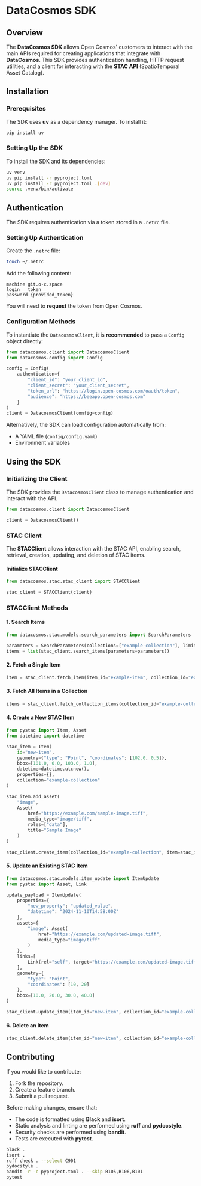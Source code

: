 # DataCosmos SDK

## Overview
The **DataCosmos SDK** allows Open Cosmos' customers to interact with the main APIs required for creating applications that integrate with **DataCosmos**. This SDK provides authentication handling, HTTP request utilities, and a client for interacting with the **STAC API** (SpatioTemporal Asset Catalog).

## Installation

### Prerequisites
The SDK uses **uv** as a dependency manager. To install it:

```sh
pip install uv
```

### Setting Up the SDK
To install the SDK and its dependencies:

```sh
uv venv
uv pip install -r pyproject.toml
uv pip install -r pyproject.toml .[dev]
source .venv/bin/activate
```

## Authentication
The SDK requires authentication via a token stored in a `.netrc` file.

### Setting Up Authentication
Create the `.netrc` file:

```sh
touch ~/.netrc
```

Add the following content:

```
machine git.o-c.space
login __token__
password {provided_token}
```

You will need to **request** the token from Open Cosmos.

### Configuration Methods
To instantiate the `DatacosmosClient`, it is **recommended** to pass a `Config` object directly:

```python
from datacosmos.client import DatacosmosClient
from datacosmos.config import Config

config = Config(
    authentication={
        "client_id": "your_client_id",
        "client_secret": "your_client_secret",
        "token_url": "https://login.open-cosmos.com/oauth/token",
        "audience": "https://beeapp.open-cosmos.com"
    }
)
client = DatacosmosClient(config=config)
```

Alternatively, the SDK can load configuration automatically from:
- A YAML file (`config/config.yaml`)
- Environment variables

## Using the SDK

### Initializing the Client
The SDK provides the `DatacosmosClient` class to manage authentication and interact with the API.

```python
from datacosmos.client import DatacosmosClient

client = DatacosmosClient()
```

### STAC Client
The **STACClient** allows interaction with the STAC API, enabling search, retrieval, creation, updating, and deletion of STAC items.

#### Initialize STACClient

```python
from datacosmos.stac.stac_client import STACClient

stac_client = STACClient(client)
```

### STACClient Methods

#### 1. **Search Items**
```python
from datacosmos.stac.models.search_parameters import SearchParameters

parameters = SearchParameters(collections=["example-collection"], limit=1)
items = list(stac_client.search_items(parameters=parameters))
```

#### 2. **Fetch a Single Item**
```python
item = stac_client.fetch_item(item_id="example-item", collection_id="example-collection")
```

#### 3. **Fetch All Items in a Collection**
```python
items = stac_client.fetch_collection_items(collection_id="example-collection")
```

#### 4. **Create a New STAC Item**
```python
from pystac import Item, Asset
from datetime import datetime

stac_item = Item(
    id="new-item",
    geometry={"type": "Point", "coordinates": [102.0, 0.5]},
    bbox=[101.0, 0.0, 103.0, 1.0],
    datetime=datetime.utcnow(),
    properties={},
    collection="example-collection"
)

stac_item.add_asset(
    "image",
    Asset(
        href="https://example.com/sample-image.tiff",
        media_type="image/tiff",
        roles=["data"],
        title="Sample Image"
    )
)

stac_client.create_item(collection_id="example-collection", item=stac_item)
```

#### 5. **Update an Existing STAC Item**
```python
from datacosmos.stac.models.item_update import ItemUpdate
from pystac import Asset, Link

update_payload = ItemUpdate(
    properties={
        "new_property": "updated_value",
        "datetime": "2024-11-10T14:58:00Z"
    },
    assets={
        "image": Asset(
            href="https://example.com/updated-image.tiff",
            media_type="image/tiff"
        )
    },
    links=[
        Link(rel="self", target="https://example.com/updated-image.tiff")
    ],
    geometry={
        "type": "Point",
        "coordinates": [10, 20]
    },
    bbox=[10.0, 20.0, 30.0, 40.0]
)

stac_client.update_item(item_id="new-item", collection_id="example-collection", update_data=update_payload)
```

#### 6. **Delete an Item**
```python
stac_client.delete_item(item_id="new-item", collection_id="example-collection")
```

## Contributing
If you would like to contribute:
1. Fork the repository.
2. Create a feature branch.
3. Submit a pull request.

Before making changes, ensure that:
- The code is formatted using **Black** and **isort**.
- Static analysis and linting are performed using **ruff** and **pydocstyle**.
- Security checks are performed using **bandit**.
- Tests are executed with **pytest**.

```sh
black .
isort .
ruff check . --select C901
pydocstyle .
bandit -r -c pyproject.toml . --skip B105,B106,B101
pytest
```

